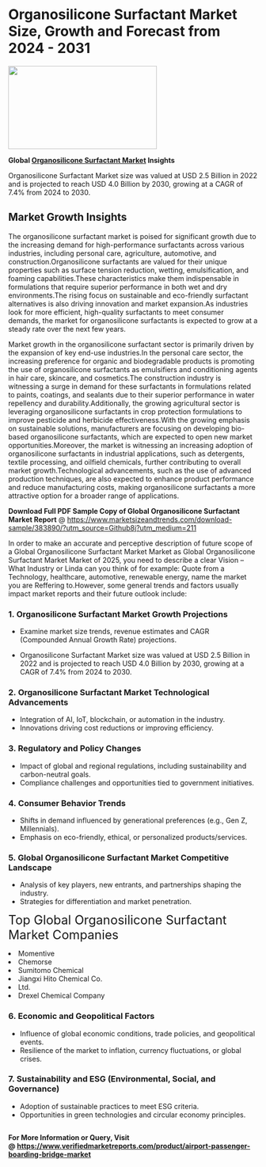 <H1>Organosilicone Surfactant Market Size, Growth and Forecast from 2024 - 2031</H1><img class="aligncenter size-medium wp-image-584254" src="https://thirdeyenews.in/wp-content/uploads/2024/09/Global-Market-Research-300x168.jpeg" alt="" width="300" height="168" /><p><strong>Global&nbsp;<a href="https://www.marketsizeandtrends.com/download-sample/383890/?utm_source=Github8j?utm_medium=211">Organosilicone Surfactant Market</a> Insights</strong></p><p>Organosilicone Surfactant Market size was valued at USD 2.5 Billion in 2022 and is projected to reach USD 4.0 Billion by 2030, growing at a CAGR of 7.4% from 2024 to 2030.</p><p><h2>Market Growth Insights</h2> <p>The organosilicone surfactant market is poised for significant growth due to the increasing demand for high-performance surfactants across various industries, including personal care, agriculture, automotive, and construction.Organosilicone surfactants are valued for their unique properties such as surface tension reduction, wetting, emulsification, and foaming capabilities.These characteristics make them indispensable in formulations that require superior performance in both wet and dry environments.The rising focus on sustainable and eco-friendly surfactant alternatives is also driving innovation and market expansion.As industries look for more efficient, high-quality surfactants to meet consumer demands, the market for organosilicone surfactants is expected to grow at a steady rate over the next few years.</p> <p>Market growth in the organosilicone surfactant sector is primarily driven by the expansion of key end-use industries.In the personal care sector, the increasing preference for organic and biodegradable products is promoting the use of organosilicone surfactants as emulsifiers and conditioning agents in hair care, skincare, and cosmetics.The construction industry is witnessing a surge in demand for these surfactants in formulations related to paints, coatings, and sealants due to their superior performance in water repellency and durability.Additionally, the growing agricultural sector is leveraging organosilicone surfactants in crop protection formulations to improve pesticide and herbicide effectiveness.With the growing emphasis on sustainable solutions, manufacturers are focusing on developing bio-based organosilicone surfactants, which are expected to open new market opportunities.Moreover, the market is witnessing an increasing adoption of organosilicone surfactants in industrial applications, such as detergents, textile processing, and oilfield chemicals, further contributing to overall market growth.Technological advancements, such as the use of advanced production techniques, are also expected to enhance product performance and reduce manufacturing costs, making organosilicone surfactants a more attractive option for a broader range of applications.</p> <p><span class=""><strong>Download Full PDF Sample Copy of Global Organosilicone Surfactant Market Report</strong> @ <a href="https://www.marketsizeandtrends.com/download-sample/383890/?utm_source=Github8j?utm_medium=211" target="_blank">https://www.marketsizeandtrends.com/download-sample/383890/?utm_source=Github8j?utm_medium=211</a></span></p><p>In order to make an accurate and perceptive description of future scope of a Global&nbsp;Organosilicone Surfactant Market Market as Global&nbsp;Organosilicone Surfactant Market Market of 2025, you need to describe a clear Vision &ndash; What Industry or Linda can you think of for example: Quote from a Technology, healthcare, automotive, renewable energy, name the market you are Reffering to.However, some general trends and factors usually impact market reports and their future outlook include:</p><h3>1.&nbsp;<strong>Organosilicone Surfactant Market Growth Projections</strong></h3><ul><li>Examine market size trends, revenue estimates and CAGR (Compounded Annual Growth Rate) projections.</li><li><p>Organosilicone Surfactant Market size was valued at USD 2.5 Billion in 2022 and is projected to reach USD 4.0 Billion by 2030, growing at a CAGR of 7.4% from 2024 to 2030.</p></li></ul><h3>2.&nbsp;<strong>Organosilicone Surfactant Market Technological Advancements</strong></h3><ul><li>Integration of AI, IoT, blockchain, or automation in the industry.</li><li>Innovations driving cost reductions or improving efficiency.</li></ul><h3>3.&nbsp;<strong>Regulatory and Policy Changes</strong></h3><ul><li>Impact of global and regional regulations, including sustainability and carbon-neutral goals.</li><li>Compliance challenges and opportunities tied to government initiatives.</li></ul><h3>4.&nbsp;<strong>Consumer Behavior Trends</strong></h3><ul><li>Shifts in demand influenced by generational preferences (e.g., Gen Z, Millennials).</li><li>Emphasis on eco-friendly, ethical, or personalized products/services.</li></ul><h3>5.&nbsp;<strong>Global Organosilicone Surfactant Market Competitive Landscape</strong></h3><ul><li>Analysis of key players, new entrants, and partnerships shaping the industry.</li><li>Strategies for differentiation and market penetration.</li></ul><p data-pm-slice="1 1 []"><span style="color: inherit; font-family: inherit; font-size: 25px;">Top Global Organosilicone Surfactant Market Companies</span></p><div class="" data-test-id=""><p><li>Momentive</li><li> Chemorse</li><li> Sumitomo Chemical</li><li> Jiangxi Hito Chemical Co.</li><li> Ltd.</li><li> Drexel Chemical Company</li></p></div><h3>6.&nbsp;<strong>Economic and Geopolitical Factors</strong></h3><ul><li>Influence of global economic conditions, trade policies, and geopolitical events.</li><li>Resilience of the market to inflation, currency fluctuations, or global crises.</li></ul><h3>7.&nbsp;<strong>Sustainability and ESG (Environmental, Social, and Governance)</strong></h3><ul><li>Adoption of sustainable practices to meet ESG criteria.</li><li>Opportunities in green technologies and circular economy principles.</li></ul><h2><strong style="font-size: 14px;">For More Information or Query, Visit @&nbsp;</strong><a style="background-color: #ffffff; font-size: 14px;" href="https://www.marketsizeandtrends.com/report/organosilicone-surfactant-market/" target="_blank">https://www.verifiedmarketreports.com/product/airport-passenger-boarding-bridge-market</a></h2>
